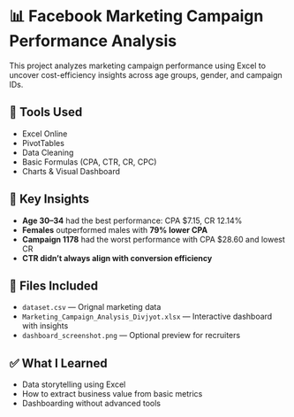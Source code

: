 # 📊 Facebook Marketing Campaign Performance Analysis

This project analyzes marketing campaign performance using Excel to uncover cost-efficiency insights across age groups, gender, and campaign IDs.

## 🔧 Tools Used
- Excel Online
- PivotTables
- Data Cleaning
- Basic Formulas (CPA, CTR, CR, CPC)
- Charts & Visual Dashboard

## 🧠 Key Insights
- **Age 30–34** had the best performance: CPA $7.15, CR 12.14%
- **Females** outperformed males with **79% lower CPA**
- **Campaign 1178** had the worst performance with CPA $28.60 and lowest CR
- **CTR didn’t always align with conversion efficiency**

## 📁 Files Included
- `dataset.csv` — Orignal marketing data
- `Marketing_Campaign_Analysis_Divjyot.xlsx` — Interactive dashboard with insights
- `dashboard_screenshot.png` — Optional preview for recruiters

## ✅ What I Learned
- Data storytelling using Excel
- How to extract business value from basic metrics
- Dashboarding without advanced tools

